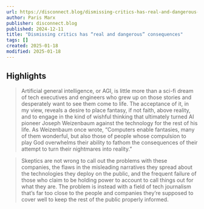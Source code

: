```yaml
---
url: https://disconnect.blog/dismissing-critics-has-real-and-dangerous-consequences/
author: Paris Marx
publisher: disconnect.blog
published: 2024-12-11
title: "Dismissing critics has “real and dangerous” consequences"
tags: []
created: 2025-01-18
modified: 2025-01-18
---
```


## Highlights

> Artificial general intelligence, or AGI, is little more than a sci-fi dream of tech executives and engineers who grew up on those stories and desperately want to see them come to life. The acceptance of it, in my view, reveals a desire to place fantasy, if not faith, above reality, and to engage in the kind of wishful thinking that ultimately turned AI pioneer Joseph Weizenbaum against the technology for the rest of his life. As Weizenbaum once wrote, “Computers enable fantasies, many of them wonderful, but also those of people whose compulsion to play God overwhelms their ability to fathom the consequences of their attempt to turn their nightmares into reality.”

> Skeptics are not wrong to call out the problems with these companies, the flaws in the misleading narratives they spread about the technologies they deploy on the public, and the frequent failure of those who claim to be holding power to account to call things out for what they are. The problem is instead with a field of tech journalism that’s far too close to the people and companies they’re supposed to cover well to keep the rest of the public properly informed.

